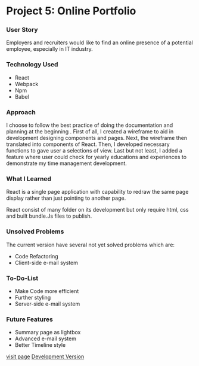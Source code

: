 # Project 5: Online Portfolio

### User Story
Employers and recruiters would like to find an online presence of a potential employee, especially in IT industry.


### Technology Used
* React
* Webpack
* Npm
* Babel

### Approach

I choose to follow the best practice of doing the documentation and planning at the beginning . First of all, I created a wireframe to aid in development designing components and pages. Next, the wireframe then translated into components of React. Then, I developed necessary functions to gave user a selections of view. Last but not least, I added a feature where user could check for yearly educations and experiences to demonstrate my time management development.

### What I Learned

React is a single page application with capability to redraw the same page display rather than just pointing to another page.

React consist of many folder on its development but only require html, css and built bundle.Js files to publish.

### Unsolved Problems

The current version have several not yet solved problems which are:
* Code Refactoring
* Client-side e-mail system


### To-Do-List
* Make Code more efficient
* Further styling
* Server-side e-mail system

### Future Features

* Summary page as lightbox
* Advanced e-mail system
* Better Timeline style

[visit page](https://lfonz9364.github.io/Project5-OnlinePortfolio/)
[Development Version](https://github.com/lfonz9364/OnlinePortfolio)

